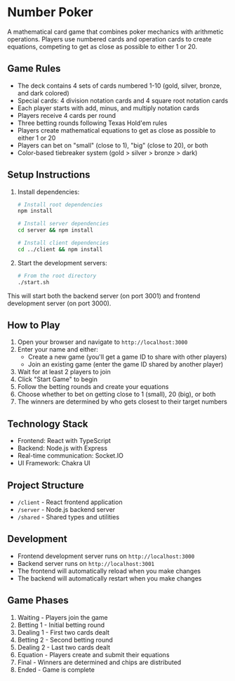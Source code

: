 # Number Poker

A mathematical card game that combines poker mechanics with arithmetic operations. Players use numbered cards and operation cards to create equations, competing to get as close as possible to either 1 or 20.

## Game Rules

- The deck contains 4 sets of cards numbered 1-10 (gold, silver, bronze, and dark colored)
- Special cards: 4 division notation cards and 4 square root notation cards
- Each player starts with add, minus, and multiply notation cards
- Players receive 4 cards per round
- Three betting rounds following Texas Hold'em rules
- Players create mathematical equations to get as close as possible to either 1 or 20
- Players can bet on "small" (close to 1), "big" (close to 20), or both
- Color-based tiebreaker system (gold > silver > bronze > dark)

## Setup Instructions

1. Install dependencies:
   ```bash
   # Install root dependencies
   npm install

   # Install server dependencies
   cd server && npm install

   # Install client dependencies
   cd ../client && npm install
   ```

2. Start the development servers:
   ```bash
   # From the root directory
   ./start.sh
   ```

This will start both the backend server (on port 3001) and frontend development server (on port 3000).

## How to Play

1. Open your browser and navigate to `http://localhost:3000`
2. Enter your name and either:
   - Create a new game (you'll get a game ID to share with other players)
   - Join an existing game (enter the game ID shared by another player)
3. Wait for at least 2 players to join
4. Click "Start Game" to begin
5. Follow the betting rounds and create your equations
6. Choose whether to bet on getting close to 1 (small), 20 (big), or both
7. The winners are determined by who gets closest to their target numbers

## Technology Stack

- Frontend: React with TypeScript
- Backend: Node.js with Express
- Real-time communication: Socket.IO
- UI Framework: Chakra UI

## Project Structure

- `/client` - React frontend application
- `/server` - Node.js backend server
- `/shared` - Shared types and utilities

## Development

- Frontend development server runs on `http://localhost:3000`
- Backend server runs on `http://localhost:3001`
- The frontend will automatically reload when you make changes
- The backend will automatically restart when you make changes

## Game Phases

1. Waiting - Players join the game
2. Betting 1 - Initial betting round
3. Dealing 1 - First two cards dealt
4. Betting 2 - Second betting round
5. Dealing 2 - Last two cards dealt
8. Equation - Players create and submit their equations
9. Final - Winners are determined and chips are distributed
10. Ended - Game is complete 
